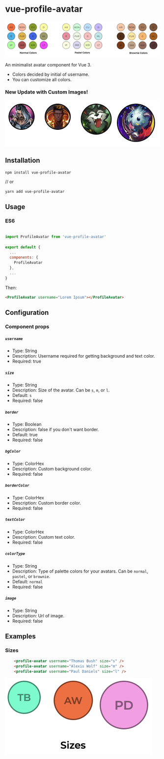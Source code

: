 # vue-profile-avatar

![Banner](/images/banner.png?raw=true)

An minimalist avatar component for Vue 3.

- Colors decided by initial of username.
- You can customize all colors.

### New Update with Custom Images!

![Images](/images/images.png?raw=true)

## Installation

`npm install vue-profile-avatar`

// or

`yarn add vue-profile-avatar`

## Usage

### ES6
```js

import ProfileAvatar from 'vue-profile-avatar'

export default {
  ...
  components: {
    ProfileAvatar
  },
  ...
}
```
Then:

```html
<ProfileAvatar username="Lorem Ipsum"></ProfileAvatar>
```
## Configuration

### Component props

##### `username`
- Type: String
- Description: Username required for getting background and text color.
- Required: true

##### `size`
- Type: String
- Description: Size of the avatar. Can be `s`, `m`, or `l`.
- Default: `s`
- Required: false

##### `border`
- Type: Boolean
- Description: false if you don't want border.
- Default: true
- Required: false

##### `bgColor`
- Type: ColorHex
- Description: Custom background color.
- Required: false

##### `borderColor`
- Type: ColorHex
- Description: Custom border color.
- Required: false

##### `textColor`
- Type: ColorHex
- Description: Custom text color.
- Required: false

##### `colorType`
- Type: String
- Description: Type of palette colors for your avatars. Can be `normal`, `pastel`, or `brownie`.
- Default: `normal`
- Required: false

##### `image`
- Type: String
- Description: Url of image.
- Required: false

## Examples

### Sizes

```html
    <profile-avatar username="Thomas Bush" size="s" />
    <profile-avatar username="Alexis Wolf" size="m" />
    <profile-avatar username="Paul Daniels" size="l" />
```
![Sizes](/images/sizes.png?raw=true=x250)
